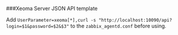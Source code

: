 ###Xeoma Server JSON API template

Add `UserParameter=xeoma[*],curl -s "http://localhost:10090/api?login=$1&password=$2&$3"` to the `zabbix_agentd.conf` before using.